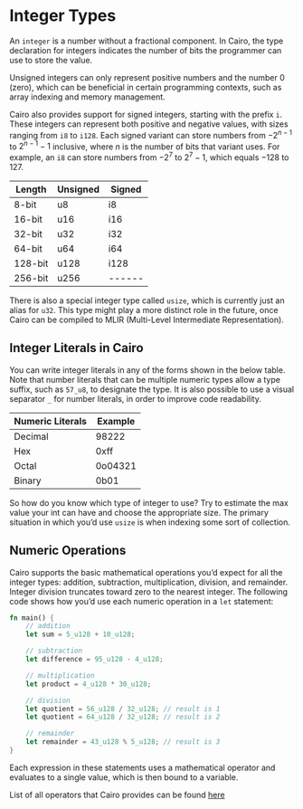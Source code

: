 # Integer Types

An `integer` is a number without a fractional component. In Cairo, the type declaration for integers indicates the number of bits the programmer can use to store the value.

Unsigned integers can only represent positive numbers and the number 0 (zero), which can be beneficial in certain programming contexts, such as array indexing and memory management.

Cairo also provides support for signed integers, starting with the prefix `i`. These integers can represent both positive and negative values, with sizes ranging from `i8` to `i128`. Each signed variant can store numbers from $-2^{n-1}$ to $2^{n-1} - 1$ inclusive, where $n$ is the number of bits that variant uses.
For example, an `i8` can store numbers from $-2^7$ to $2^7 - 1$, which equals $-128$ to $127$.

| Length   | Unsigned | Signed |
|----------|----------|----------|
| 8-bit    | u8       | i8       |
| 16-bit   | u16      | i16      |
| 32-bit   | u32      | i32      |
| 64-bit   | u64      | i64      |
| 128-bit  | u128     | i128     |
| 256-bit  | u256     | ------   |

There is also a special integer type called `usize`, which is currently just an alias for `u32`. This type might play a more distinct role in the future, once Cairo can be compiled to MLIR (Multi-Level Intermediate Representation).

## Integer Literals in Cairo

You can write integer literals in any of the forms shown in the below table. Note that number literals that can be multiple numeric types allow a type suffix, such as `57_u8`, to designate the type. It is also possible to use a visual separator `_` for number literals, in order to improve code readability.

| Numeric Literals | Example |
| ---------------- | ------- |
| Decimal          | 98222   |
| Hex              | 0xff    |
| Octal            | 0o04321 |
| Binary           | 0b01    |

So how do you know which type of integer to use? Try to estimate the max value your int can have and choose the appropriate size. The primary situation in which you’d use `usize` is when indexing some sort of collection.

## Numeric Operations

Cairo supports the basic mathematical operations you’d expect for all the integer types: addition, subtraction, multiplication, division, and remainder. Integer division truncates toward zero to the nearest integer. The following code shows how you’d use each numeric operation in a `let` statement:

```rust
fn main() {
    // addition
    let sum = 5_u128 + 10_u128;

    // subtraction
    let difference = 95_u128 - 4_u128;

    // multiplication
    let product = 4_u128 * 30_u128;

    // division
    let quotient = 56_u128 / 32_u128; // result is 1
    let quotient = 64_u128 / 32_u128; // result is 2

    // remainder
    let remainder = 43_u128 % 5_u128; // result is 3
}
```

Each expression in these statements uses a mathematical operator and evaluates to a single value, which is then bound to a variable.

List of all operators that Cairo provides can be found [here](https://book.cairo-lang.org/appendix-02-operators-and-symbols.html#operators)
